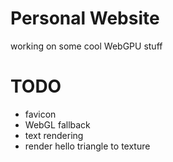 # Personal Website

working on some cool WebGPU stuff

# TODO
- favicon
- WebGL fallback
- text rendering
- render hello triangle to texture